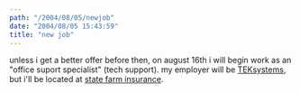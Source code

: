 ```yaml
---
path: "/2004/08/05/newjob" 
date: "2004/08/05 15:43:59" 
title: "new job" 
---
```

<p>unless i get a better offer before then, on august 16th i will begin work as an "office suport specialist" (tech support). my employer will be <a href="http://teksystems.com/">TEKsystems</a>, but i'll be located at <a href="http://statefarm.com/">state farm insurance</a>.</p>